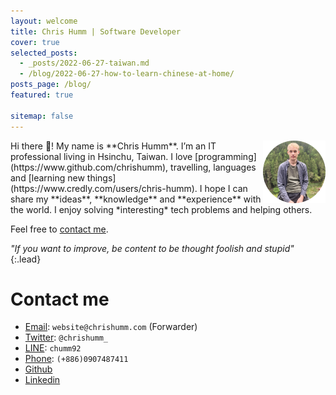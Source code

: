 ```yaml
---
layout: welcome
title: Chris Humm | Software Developer
cover: true
selected_posts:
  - _posts/2022-06-27-taiwan.md
  - /blog/2022-06-27-how-to-learn-chinese-at-home/
posts_page: /blog/
featured: true

sitemap: false
---
```



<img align="right" width="100" height="100" src="assets/img/resume_me.png" alt="Chris Humm Portrait">
Hi there 👋! My name is **Chris Humm**. I’m an IT professional living in Hsinchu, Taiwan. 
I love [programming](https://www.github.com/chrishumm), travelling, languages and [learning new things](https://www.credly.com/users/chris-humm). I hope I can share my **ideas**, **knowledge** and **experience** with the world. I enjoy solving *interesting* tech problems and helping others. 

Feel free to [contact me](#contact-me).

*"If you want to improve, be content to be thought foolish and stupid"*
{:.lead}

# Contact me

* [Email](mailto:website@chrishumm.com): `website@chrishumm.com` (Forwarder)
* [Twitter](https://www.twitter.com/chrishumm_): `@chrishumm_`
* [LINE](https://line.me/R/ti/p/chumm92): `chumm92`
* [Phone](tel:866907487411): `(+886)0907487411`
* [Github](https://www.github.com/chrishumm)
* [Linkedin](https://www.linkedin.com/in/chrishumm)

<!--posts-->
